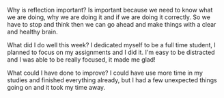 
Why is reflection important?
Is important because we need to know what we are doing, why we are doing it
and if we are doing it correctly. So we have to stop and think then we can go
ahead and make things with a clear and healthy brain.

 What did I do well this week?
 I dedicated myself to be a full time student, I planned to focus on my
 assignments and I did it. I'm easy to be distracted and I was able to be really
 focused, it made me glad!

 What could I have done to improve?
 I could have use more time in my studies and finished everything already, but I
 had a few unexpected things going on and it took my time away.
